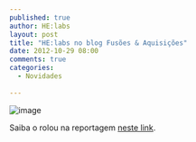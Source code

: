 ```yaml
---
published: true
author: HE:labs
layout: post
title: "HE:labs no blog Fusões & Aquisições"
date: 2012-10-29 08:00
comments: true
categories:
  - Novidades
     
---
```


![image](/blog/images/posts/2012-10-29/fusoes.jpg)

Saiba o rolou na reportagem [neste link](http://fusoesaquisicoes.blogspot.com.br/2012/10/helabs-compra-empresa-de-londrina.html).